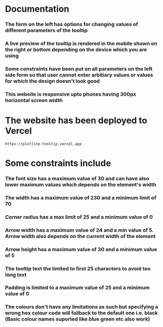 # Documentation

### The form on the left has options for changing values of different parameters of the tooltip

### A live preview of the tooltip is rendered in the mobile shown on the right or bottom depending on the device which you are using

###  Some constraints have been put on all parameters on the left side form so that user cannot enter arbitiary values or values for which the design doesn't look good

### This website is responsive upto phones having 300px horizontal screen width

# The website has been deployed to Vercel

```
https://plotline-tooltip.vercel.app
```

# Some constraints include

### The font size has a maximum value of 30 and can have also lower maximum values which depends on the element's width

### The width has a maximum value of 230 and a minimum limit of 70

### Corner radius has a max limit of 25 and a minimum value of 0

### Arrow width has a maximum value of 24 and a min value of 5. Arrow width also depends on the current width of the element

### Arrow height has a maximum value of 30 and a minimum value of 5

### The tooltip text the limited to first 25 characters to avoid too long text

### Padding is limited to a maximum value of 25 and a minimum value of 0

### The colours don't have any limitations as such but specifying a wrong hex colour code will fallback to the default one i.e. black (Basic colour names suported like blue green etc also work)
